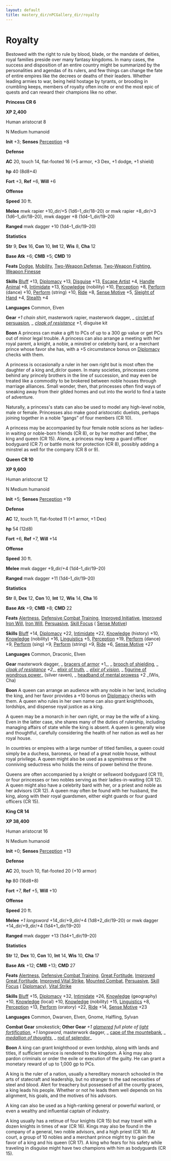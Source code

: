 ```yaml
---
layout: default
title: mastery_dir/nPCGallery_dir/royalty
---
```

# Royalty

Bestowed with the right to rule by blood, blade, or the mandate of deities, royal families preside over many fantasy kingdoms. In many cases, the success and disposition of an entire country might be summarized by the personalities and agendas of its rulers, and few things can change the fate of entire empires like the decrees or deaths of their leaders. Whether leading armies to war, being held hostage by tyrants, or brooding in crumbling keeps, members of royalty often incite or end the most epic of quests and can reward their champions like no other.

**Princess CR 6**

**XP 2,400**

Human aristocrat 8

N Medium humanoid

**Init** +3; **Senses** [Perception](../../../../skills_dir/perception#_perception) +8

**Defense**

**AC** 20, touch 14, flat-footed 16 (+5 armor, +3 Dex, +1 dodge, +1 shield)

**hp** 40 (8d8+4)

**Fort** +3, **Ref** +6, **Will** +6

**Offense**

**Speed** 30 ft.

**Melee** mwk rapier +10_dir/+5 (1d6–1_dir/18–20) or mwk rapier +8_dir/+3 (1d6–1_dir/18–20), mwk dagger +8 (1d4–1_dir/19–20)

**Ranged** mwk dagger +10 (1d4–1_dir/19–20)

**Statistics**

**Str** 9, **Dex** 16, **Con** 10, **Int** 12, **Wis** 8, **Cha** 12

**Base Atk** +6; **CMB** +5; **CMD** 19

**Feats** [Dodge](../../../../feats#_dodge), [Mobility](../../../../feats#_mobility), [Two-Weapon Defense](../../../../feats#_two-weapon-defense), [Two-Weapon Fighting](../../../../feats#_two-weapon-fighting), [Weapon Finesse](../../../../feats#_weapon-finesse)

**Skills** [Bluff](../../../../skills_dir/bluff#_bluff) +13, [Diplomacy](../../../../skills_dir/diplomacy#_diplomacy) +13, [Disguise](../../../../skills_dir/disguise#_disguise) +13, [Escape Artist](../../../../skills_dir/escapeArtist#_escape-artist) +4, [Handle Animal](../../../../skills_dir/handleAnimal#_handle-animal) +8, [Intimidate](../../../../skills_dir/intimidate#_intimidate) +13, [Knowledge](../../../../skills_dir/knowledge#_knowledge) (nobility) +10, [Perception](../../../../skills_dir/perception#_perception) +8, [Perform](../../../../skills_dir/perform#_perform) (dance) +10, [Perform](../../../../skills_dir/perform#_perform) (string) +10, [Ride](../../../../skills_dir/ride#_ride) +8, [Sense Motive](../../../../skills_dir/senseMotive#_sense-motive) +5, [Sleight of Hand](../../../../skills_dir/sleightOfHand#_sleight-of-hand) +4, [Stealth](../../../../skills_dir/stealth#_stealth) +4

**Languages** Common, Elven

**Gear** _+1 chain shirt_, masterwork rapier, masterwork dagger, _ [circlet of persuasion](../../../../magicItems_dir/wondrousItems#_circlet-of-persuasion)_, _ [cloak of resistance](../../../../magicItems_dir/wondrousItems#_cloak-of-resistance) +1_, disguise kit

**Boon** A princess can make a gift to PCs of up to a 300 gp value or get PCs out of minor legal trouble. A princess can also arrange a meeting with her royal parent, a knight, a noble, a minstrel or celebrity bard, or a merchant prince whose favor she has, with a +5 circumstance bonus on [Diplomacy](../../../../skills_dir/diplomacy#_diplomacy) checks with them.

A princess is occasionally a ruler in her own right but is most often the daughter of a king and_dir/or queen. In many societies, princesses come behind any princely brothers in the line of succession, and may even be treated like a commodity to be brokered between noble houses through marriage alliances. Small wonder, then, that princesses often find ways of sneaking away from their gilded homes and out into the world to find a taste of adventure.

Naturally, a princess's stats can also be used to model any high-level noble, male or female. Princesses also make good aristocratic duelists, perhaps joining together in a noble “gangs” of four members (CR 10).

A princess may be accompanied by four female noble scions as her ladies-in waiting or noble-born friends (CR 8), or by her mother and father, the king and queen (CR 15). Alone, a princess may keep a guard officer bodyguard (CR 7) or battle monk for protection (CR 8), possibly adding a minstrel as well for the company (CR 8 or 9).

**Queen CR 10**

**XP 9,600**

Human aristocrat 12

N Medium humanoid

**Init** +5; **Senses** [Perception](../../../../skills_dir/perception#_perception) +19

**Defense**

**AC** 12, touch 11, flat-footed 11 (+1 armor, +1 Dex)

**hp** 54 (12d8)

**Fort** +6, **Ref** +7, **Will** +14

**Offense**

**Speed** 30 ft.

**Melee** mwk dagger +9_dir/+4 (1d4–1_dir/19–20)

**Ranged** mwk dagger +11 (1d4–1_dir/19–20)

**Statistics**

**Str** 8, **Dex** 12, **Con** 10, **Int** 12, **Wis** 14, **Cha** 16

**Base Atk** +9; **CMB** +8; **CMD** 22

**Feats** [Alertness](../../../../feats#_alertness), [Defensive Combat Training](../../../../feats#_defensive-combat-training), [Improved Initiative](../../../../feats#_improved-initiative), [Improved Iron Will](../../../../feats#_improved-iron-will), [Iron Will](../../../../feats#_iron-will), [Persuasive](../../../../feats#_persuasive), [Skill Focus](../../../../feats#_skill-focus) ( [Sense Motive](../../../../skills_dir/senseMotive#_sense-motive))

**Skills** [Bluff](../../../../skills_dir/bluff#_bluff) +14, [Diplomacy](../../../../skills_dir/diplomacy#_diplomacy) +22, [Intimidate](../../../../skills_dir/intimidate#_intimidate) +22, [Knowledge](../../../../skills_dir/knowledge#_knowledge) (history) +10, [Knowledge](../../../../skills_dir/knowledge#_knowledge) (nobility) +16, [Linguistics](../../../../skills_dir/linguistics#_linguistics) +5, [Perception](../../../../skills_dir/perception#_perception) +19, [Perform](../../../../skills_dir/perform#_perform) (dance) +9, [Perform](../../../../skills_dir/perform#_perform) (sing) +9, [Perform](../../../../skills_dir/perform#_perform) (string) +9, [Ride](../../../../skills_dir/ride#_ride) +6, [Sense Motive](../../../../skills_dir/senseMotive#_sense-motive) +27

**Languages** Common, Draconic, Elven

**Gear** masterwork dagger, _ [bracers of armor](../../../../magicItems_dir/wondrousItems#_bracers-of-armor) +1_, _ [brooch of shielding](../../../../magicItems_dir/wondrousItems#_brooch-of-shielding)_, _ [cloak of resistance](../../../../magicItems_dir/wondrousItems#_cloak-of-resistance) +2_,_ [elixir of truth](../../../../magicItems_dir/wondrousItems#_elixir-of-truth)_, _ [elixir of vision](../../../../magicItems_dir/wondrousItems#_elixir-of-vision)_, _ [figurine of wondrous power](../../../../magicItems_dir/wondrousItems#_figurines-of-wondrous-power)_ (silver raven), _ [headband of mental prowess](../../../../magicItems_dir/wondrousItems#_headband-of-mental-prowess) +2 _(Wis, Cha)

**Boon** A queen can arrange an audience with any noble in her land, including the king, and her favor provides a +10 bonus on [Diplomacy](../../../../skills_dir/diplomacy#_diplomacy) checks with them. A queen who rules in her own name can also grant knighthoods, lordships, and dispense royal justice as a king.

A queen may be a monarch in her own right, or may be the wife of a king. Even in the latter case, she shares many of the duties of rulership, including managing affairs of state while the king is absent. A queen is generally wise and thoughtful, carefully considering the health of her nation as well as her royal house.

In countries or empires with a large number of titled families, a queen could simply be a duchess, baroness, or head of a great noble house, without royal privilege. A queen might also be used as a spymistress or the conniving seductress who holds the reins of power behind the throne.

Queens are often accompanied by a knight or sellsword bodyguard (CR 11), or four princesses or two nobles serving as their ladies-in-waiting (CR 12). A queen might also have a celebrity bard with her, or a priest and noble as her advisors (CR 12). A queen may often be found with her husband, the king, along with their royal guardsmen, either eight guards or four guard officers (CR 15).

**King CR 14**

**XP 38,400**

Human aristocrat 16

N Medium humanoid

**Init** +0; **Senses** [Perception](../../../../skills_dir/perception#_perception) +13

**Defense**

**AC** 20, touch 10, flat-footed 20 (+10 armor)

**hp** 80 (16d8+8)

**Fort** +7, **Ref** +5, **Will** +10

**Offense**

**Speed** 20 ft.

**Melee** _+1 longsword_ +14_dir/+9_dir/+4 (1d8+2_dir/19–20) or mwk dagger +14_dir/+9_dir/+4 (1d4+1_dir/19–20)

**Ranged** mwk dagger +13 (1d4+1_dir/19–20)

**Statistics**

**Str** 12, **Dex** 10, **Con** 10, **Int** 14, **Wis** 10, **Cha** 17

**Base Atk** +12; **CMB** +13; **CMD** 27

**Feats** [Alertness](../../../../feats#_alertness), [Defensive Combat Training](../../../../feats#_defensive-combat-training), [Great Fortitude](../../../../feats#_great-fortitude), [Improved Great Fortitude](../../../../feats#_improved-great-fortitude), [Improved Vital Strike](../../../../feats#_improved-vital-strike), [Mounted Combat](../../../../feats#_mounted-combat), [Persuasive](../../../../feats#_persuasive), [Skill Focus](../../../../feats#_skill-focus) ( [Diplomacy](../../../../skills_dir/diplomacy#_diplomacy)), [Vital Strike](../../../../feats#_vital-strike)

**Skills** [Bluff](../../../../skills_dir/bluff#_bluff) +15, [Diplomacy](../../../../skills_dir/diplomacy#_diplomacy) +32, [Intimidate](../../../../skills_dir/intimidate#_intimidate) +26, [Knowledge](../../../../skills_dir/knowledge#_knowledge) (geography) +10, [Knowledge](../../../../skills_dir/knowledge#_knowledge) (local) +10, [Knowledge](../../../../skills_dir/knowledge#_knowledge) (nobility) +15, [Linguistics](../../../../skills_dir/linguistics#_linguistics) +8, [Perception](../../../../skills_dir/perception#_perception) +13, [Perform](../../../../skills_dir/perform#_perform) (oratory) +22, [Ride](../../../../skills_dir/ride#_ride) +14, [Sense Motive](../../../../skills_dir/senseMotive#_sense-motive) +23

**Languages** Common, Dwarven, Elven, Gnome, Halfling, Sylvan

**Combat Gear** smokestick; **Other Gear** _+1 [glamered](../../../../magicItems_dir/armor#_armor-glamered) full plate of [light](../../../../spells_dir/light#_light) [fortification](../../../../magicItems_dir/armor#_armor-fortification)_, _+1 longsword_, masterwork dagger, _ [cape of the mountebank](../../../../magicItems_dir/wondrousItems#_cape-of-the-mountebank)_, _ [medallion of thoughts](../../../../magicItems_dir/wondrousItems#_medallion-of-thoughts)_, _ [rod of splendor](../../../../magicItems_dir/rods#_rod-of-splendor)_

**Boon** A king can grant knighthood or even lordship, along with lands and titles, if sufficient service is rendered to the kingdom. A king may also pardon criminals or order the exile or execution of the guilty. He can grant a monetary reward of up to 1,000 gp to PCs.

A king is the ruler of a nation, usually a hereditary monarch schooled in the arts of statecraft and leadership, but no stranger to the sad necessities of steel and blood. Alert for treachery but possessed of all the courtly graces, a king leads his people. Whether or not he leads them well depends on his alignment, his goals, and the motives of his advisors.

A king can also be used as a high-ranking general or powerful warlord, or even a wealthy and influential captain of industry.

A king usually has a retinue of four knights (CR 15) but may travel with a dozen knights in times of war (CR 16). Kings may also be found in the company of a general, two noble advisors, and a high priest (CR 16). At court, a group of 10 nobles and a merchant prince might try to gain the favor of a king and his queen (CR 17). A king who fears for his safety while traveling in disguise might have two champions with him as bodyguards (CR 15).

